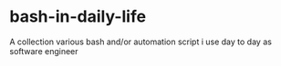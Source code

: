 # bash-in-daily-life
A collection various bash  and/or automation script i use day to day as software engineer 
